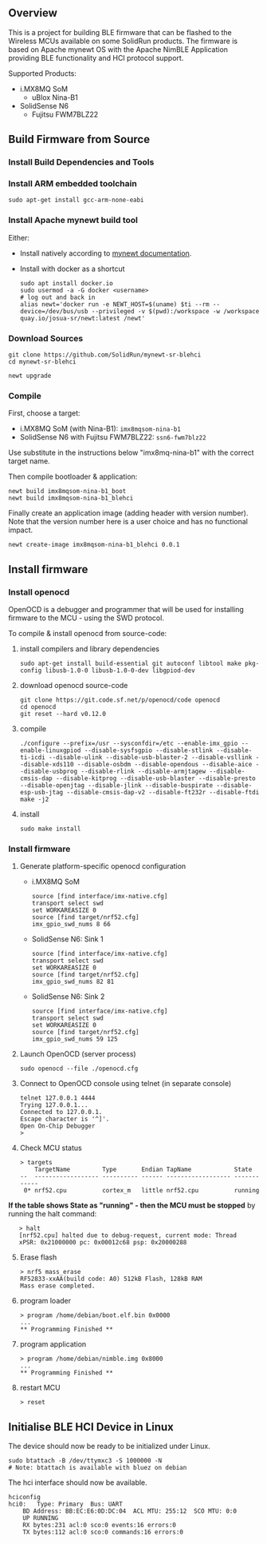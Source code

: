 <!--
#
# Licensed to the Apache Software Foundation (ASF) under one
# or more contributor license agreements.  See the NOTICE file
# distributed with this work for additional information
# regarding copyright ownership.  The ASF licenses this file
# to you under the Apache License, Version 2.0 (the
# "License"); you may not use this file except in compliance
# with the License.  You may obtain a copy of the License at
#
# http://www.apache.org/licenses/LICENSE-2.0
#
# Unless required by applicable law or agreed to in writing,
# software distributed under the License is distributed on an
# "AS IS" BASIS, WITHOUT WARRANTIES OR CONDITIONS OF ANY
#  KIND, either express or implied.  See the License for the
# specific language governing permissions and limitations
# under the License.
#
-->

## Overview

This is a project for building BLE firmware that can be flashed to the Wireless MCUs available on some SolidRun products.
The firmware is based on Apache mynewt OS with the Apache NimBLE Application providing BLE functionality and HCI protocol support.

Supported Products:

- i.MX8MQ SoM
  - uBlox Nina-B1
- SolidSense N6
  - Fujitsu FWM7BLZ22

## Build Firmware from Source

### Install Build Dependencies and Tools

### Install ARM embedded toolchain

    sudo apt-get install gcc-arm-none-eabi

### Install Apache mynewt build tool

Either:

- Install natively according to [mynewt documentation](https://mynewt.apache.org/latest/get_started/index.html).
- Install with docker as a shortcut

      sudo apt install docker.io
      sudo usermod -a -G docker <username>
      # log out and back in
      alias newt='docker run -e NEWT_HOST=$(uname) $ti --rm --device=/dev/bus/usb --privileged -v $(pwd):/workspace -w /workspace quay.io/josua-sr/newt:latest /newt'


### Download Sources

    git clone https://github.com/SolidRun/mynewt-sr-blehci
    cd mynewt-sr-blehci

    newt upgrade

### Compile

First, choose a target:

- i.MX8MQ SoM (with Nina-B1): `imx8mqsom-nina-b1`
- SolidSense N6 with Fujitsu FWM7BLZ22: `ssn6-fwm7blz22`

Use substitute in the instructions below "imx8mq-nina-b1" with the correct target name.

Then compile bootloader & application:

    newt build imx8mqsom-nina-b1_boot
    newt build imx8mqsom-nina-b1_blehci

Finally create an application image (adding header with version number).
Note that the version number here is a user choice and has no functional impact.

    newt create-image imx8mqsom-nina-b1_blehci 0.0.1

## Install firmware

### Install openocd

OpenOCD is a debugger and programmer that will be used for installing firmware to the MCU - using the SWD protocol.

To compile & install openocd from source-code:

1. install compilers and library dependencies

       sudo apt-get install build-essential git autoconf libtool make pkg-config libusb-1.0-0 libusb-1.0-0-dev libgpiod-dev

2. download openocd source-code

       git clone https://git.code.sf.net/p/openocd/code openocd
       cd openocd
       git reset --hard v0.12.0

3. compile

       ./configure --prefix=/usr --sysconfdir=/etc --enable-imx_gpio --enable-linuxgpiod --disable-sysfsgpio --disable-stlink --disable-ti-icdi --disable-ulink --disable-usb-blaster-2 --disable-vsllink --disable-xds110 --disable-osbdm --disable-opendous --disable-aice --disable-usbprog --disable-rlink --disable-armjtagew --disable-cmsis-dap --disable-kitprog --disable-usb-blaster --disable-presto --disable-openjtag --disable-jlink --disable-buspirate --disable-esp-usb-jtag --disable-cmsis-dap-v2 --disable-ft232r --disable-ftdi
       make -j2

4. install

       sudo make install

### Install firmware

1. Generate platform-specific openocd configuration

   - i.MX8MQ SoM

         source [find interface/imx-native.cfg]
         transport select swd
         set WORKAREASIZE 0
         source [find target/nrf52.cfg]
         imx_gpio_swd_nums 8 66

   - SolidSense N6: Sink 1

         source [find interface/imx-native.cfg]
         transport select swd
         set WORKAREASIZE 0
         source [find target/nrf52.cfg]
         imx_gpio_swd_nums 82 81

   - SolidSense N6: Sink 2

         source [find interface/imx-native.cfg]
         transport select swd
         set WORKAREASIZE 0
         source [find target/nrf52.cfg]
         imx_gpio_swd_nums 59 125

2. Launch OpenOCD (server process)

       sudo openocd --file ./openocd.cfg

3. Connect to OpenOCD console using telnet (in separate console)

       telnet 127.0.0.1 4444
       Trying 127.0.0.1...
       Connected to 127.0.0.1.
       Escape character is '^]'.
       Open On-Chip Debugger
       >

4. Check MCU status

       > targets
           TargetName         Type       Endian TapName            State
       --  ------------------ ---------- ------ ------------------ ------------
        0* nrf52.cpu          cortex_m   little nrf52.cpu          running

**If the table shows State as "running" - then the MCU must be stopped** by running the halt command:

       > halt
       [nrf52.cpu] halted due to debug-request, current mode: Thread
       xPSR: 0x21000000 pc: 0x00012c68 psp: 0x20000288

5. Erase flash

       > nrf5 mass_erase
       RF52833-xxAA(build code: A0) 512kB Flash, 128kB RAM
       Mass erase completed.

6. program loader

       > program /home/debian/boot.elf.bin 0x0000
       ...
       ** Programming Finished **

7. program application

       > program /home/debian/nimble.img 0x8000
       ...
       ** Programming Finished **

8. restart MCU

       > reset

## Initialise BLE HCI Device in Linux

The device should now be ready to be initialized under Linux.

```no-highlight
sudo btattach -B /dev/ttymxc3 -S 1000000 -N
# Note: btattach is available with bluez on debian
```

The hci interface should now be available.

```no-highlight
hciconfig
hci0:	Type: Primary  Bus: UART
	BD Address: BB:EC:E6:0D:DC:04  ACL MTU: 255:12  SCO MTU: 0:0
	UP RUNNING 
	RX bytes:231 acl:0 sco:0 events:16 errors:0
	TX bytes:112 acl:0 sco:0 commands:16 errors:0
```
